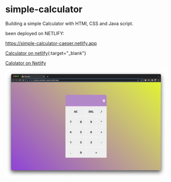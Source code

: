 # simple-calculator

Building a simple Calculator with HTMl, CSS and Java script.

been deployed on NETLIFY:

https://simple-calculator-caeser.netlify.app

[Calculator on netlify](https://simple-calculator-caeser.netlify.app/){:target="\_blank"}

<a href="https://simple-calculator-caeser.netlify.app/" target="_blank">Calolator on Netlify</a>

![calculator site image](calculator-site.png)
